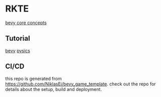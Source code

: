# RKTE

[bevy core concepts](https://github.com/bevyengine/bevy/blob/v0.8.1/examples/ecs/ecs_guide.rs#L9)

## Tutorial
[bevy](https://bevy-cheatbook.github.io/tutorial.html)
[pysics](https://rapier.rs/docs/user_guides/bevy_plugin/getting_started_bevy)

## CI/CD
this repo is generated from https://github.com/NiklasEi/bevy_game_template. check out the repo for details about the setup, build and deployment.
